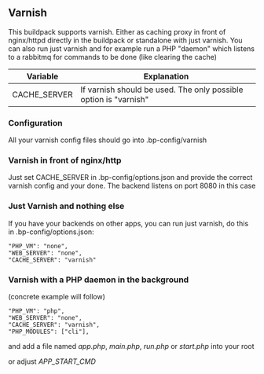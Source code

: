 ## Varnish

This buildpack supports varnish. Either as caching proxy in front of nginx/httpd directly in the buildpack or standalone with just varnish. You can also run just varnish and for example run a PHP "daemon" which listens to a rabbitmq for commands to be done (like clearing the cache)

|      Variable     |   Explanation                                        |
------------------- | -----------------------------------------------------|
| CACHE_SERVER      | If varnish should be used. The only possible option is "varnish"  |


### Configuration

All your varnish config files should go into .bp-config/varnish

### Varnish in front of nginx/http

Just set CACHE_SERVER in .bp-config/options.json and provide the correct varnish config and your done. The backend listens on port 8080 in this case

### Just Varnish and nothing else

If you have your backends on other apps, you can run just varnish, do this in .bp-config/options.json:

```
"PHP_VM": "none",
"WEB_SERVER": "none",
"CACHE_SERVER": "varnish"
```

### Varnish with a PHP daemon in the background

(concrete example will follow)

```
"PHP_VM": "php",
"WEB_SERVER": "none",
"CACHE_SERVER": "varnish",
"PHP_MODULES": ["cli"],
```

and add a file named _app.php_,  _main.php_, _run.php_ or _start.php_ into your root

or adjust _APP_START_CMD_

